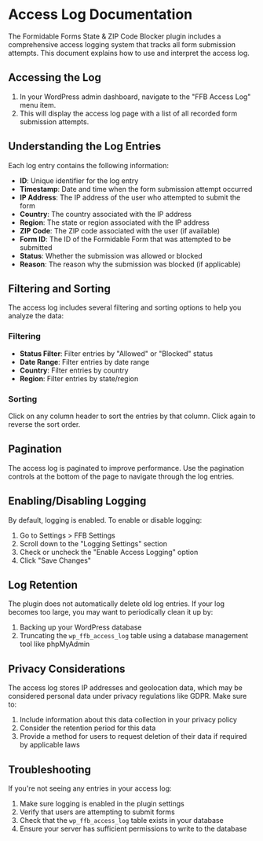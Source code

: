 # Access Log Documentation

The Formidable Forms State & ZIP Code Blocker plugin includes a comprehensive access logging system that tracks all form submission attempts. This document explains how to use and interpret the access log.

## Accessing the Log

1. In your WordPress admin dashboard, navigate to the "FFB Access Log" menu item.
2. This will display the access log page with a list of all recorded form submission attempts.

## Understanding the Log Entries

Each log entry contains the following information:

- **ID**: Unique identifier for the log entry
- **Timestamp**: Date and time when the form submission attempt occurred
- **IP Address**: The IP address of the user who attempted to submit the form
- **Country**: The country associated with the IP address
- **Region**: The state or region associated with the IP address
- **ZIP Code**: The ZIP code associated with the user (if available)
- **Form ID**: The ID of the Formidable Form that was attempted to be submitted
- **Status**: Whether the submission was allowed or blocked
- **Reason**: The reason why the submission was blocked (if applicable)

## Filtering and Sorting

The access log includes several filtering and sorting options to help you analyze the data:

### Filtering

- **Status Filter**: Filter entries by "Allowed" or "Blocked" status
- **Date Range**: Filter entries by date range
- **Country**: Filter entries by country
- **Region**: Filter entries by state/region

### Sorting

Click on any column header to sort the entries by that column. Click again to reverse the sort order.

## Pagination

The access log is paginated to improve performance. Use the pagination controls at the bottom of the page to navigate through the log entries.

## Enabling/Disabling Logging

By default, logging is enabled. To enable or disable logging:

1. Go to Settings > FFB Settings
2. Scroll down to the "Logging Settings" section
3. Check or uncheck the "Enable Access Logging" option
4. Click "Save Changes"

## Log Retention

The plugin does not automatically delete old log entries. If your log becomes too large, you may want to periodically clean it up by:

1. Backing up your WordPress database
2. Truncating the `wp_ffb_access_log` table using a database management tool like phpMyAdmin

## Privacy Considerations

The access log stores IP addresses and geolocation data, which may be considered personal data under privacy regulations like GDPR. Make sure to:

1. Include information about this data collection in your privacy policy
2. Consider the retention period for this data
3. Provide a method for users to request deletion of their data if required by applicable laws

## Troubleshooting

If you're not seeing any entries in your access log:

1. Make sure logging is enabled in the plugin settings
2. Verify that users are attempting to submit forms
3. Check that the `wp_ffb_access_log` table exists in your database
4. Ensure your server has sufficient permissions to write to the database
